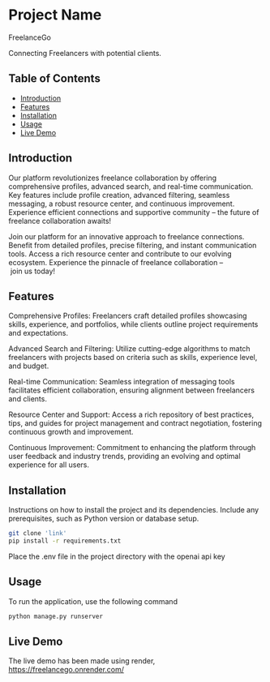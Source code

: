 # Project Name
FreelanceGo

Connecting Freelancers with potential clients.

## Table of Contents

- [Introduction](#introduction)
- [Features](#features)
- [Installation](#installation)
- [Usage](#usage)
- [Live Demo](#live-demo)

## Introduction

Our platform revolutionizes freelance collaboration by offering comprehensive profiles, advanced search, and real-time communication. Key features include profile creation, advanced filtering, seamless messaging, a robust resource center, and continuous improvement. Experience efficient connections and supportive community – the future of freelance collaboration awaits!

Join our platform for an innovative approach to freelance connections. Benefit from detailed profiles, precise filtering, and instant communication tools. Access a rich resource center and contribute to our evolving ecosystem. Experience the pinnacle of freelance collaboration – join us today!

## Features

Comprehensive Profiles: Freelancers craft detailed profiles showcasing skills, experience, and portfolios, while clients outline project requirements and expectations.

Advanced Search and Filtering: Utilize cutting-edge algorithms to match freelancers with projects based on criteria such as skills, experience level, and budget.

Real-time Communication: Seamless integration of messaging tools facilitates efficient collaboration, ensuring alignment between freelancers and clients.

Resource Center and Support: Access a rich repository of best practices, tips, and guides for project management and contract negotiation, fostering continuous growth and improvement.

Continuous Improvement: Commitment to enhancing the platform through user feedback and industry trends, providing an evolving and optimal experience for all users.

## Installation

Instructions on how to install the project and its dependencies. Include any prerequisites, such as Python version or database setup.

```bash
git clone 'link'
pip install -r requirements.txt
```

Place the .env file in the project directory with the openai api key

## Usage

To run the application, use the following command
```bash
python manage.py runserver
```

## Live Demo

The live demo has been made using render,
https://freelancego.onrender.com/

